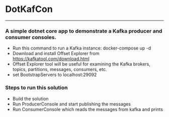 # DotKafCon
---
### A simple dotnet core app to demonstrate a Kafka producer and consumer consoles.

* Run this command to run a Kafka instance: docker-compose up -d
* Download and install Offset Explorer from https://kafkatool.com/download.html
* Offset Explorer tool will be useful for examining the Kafka brokers, topics, partitions, messages, consumers, etc.
* set BootstrapServers to localhost:29092

### Steps to run this solution
* Build the solution
* Run ProducerConsole and start publishing the messages
* Run ConsumerConsole which reads the messages from kafka and prints
